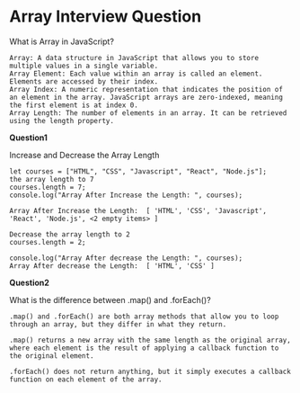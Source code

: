 # Array Interview Question

What is Array in JavaScript?


    Array: A data structure in JavaScript that allows you to store multiple values in a single variable.
    Array Element: Each value within an array is called an element. Elements are accessed by their index.
    Array Index: A numeric representation that indicates the position of an element in the array. JavaScript arrays are zero-indexed, meaning the first element is at index 0.
    Array Length: The number of elements in an array. It can be retrieved using the length property.

**Question1**

Increase and Decrease the Array Length

    let courses = ["HTML", "CSS", "Javascript", "React", "Node.js"]; 
    the array length to 7 
    courses.length = 7; 
    console.log("Array After Increase the Length: ", courses); 

    Array After Increase the Length:  [ 'HTML', 'CSS', 'Javascript', 'React', 'Node.js', <2 empty items> ]

    Decrease the array length to 2 
    courses.length = 2; 

    console.log("Array After decrease the Length: ", courses); 
    Array After decrease the Length:  [ 'HTML', 'CSS' ]

**Question2**

What is the difference between .map() and .forEach()?



    .map() and .forEach() are both array methods that allow you to loop through an array, but they differ in what they return.

    .map() returns a new array with the same length as the original array,
    where each element is the result of applying a callback function to the original element.
    
    .forEach() does not return anything, but it simply executes a callback function on each element of the array.



